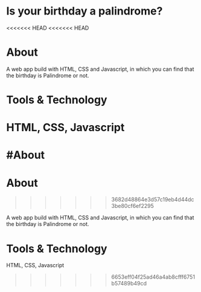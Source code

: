 # Is your birthday a palindrome?
 
<<<<<<< HEAD
<<<<<<< HEAD
# About

A web app build with HTML, CSS and Javascript, in which you can find that the birthday is Palindrome or not.

# Tools & Technology

HTML, CSS, Javascript
=======
#About
=======
# About
>>>>>>> 3682d48864e3d57c19eb4d44dc3be80cf6ef2295

A web app build with HTML, CSS and Javascript, in which you can find that the birthday is Palindrome or not. 

# Tools & Technology

HTML,
CSS,
Javascript
>>>>>>> 6653eff04f25ad46a4ab8cfff6751b57489b49cd
